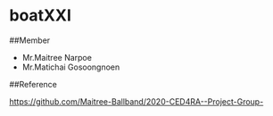 # boatXXI

##Member

- Mr.Maitree Narpoe
- Mr.Matichai Gosoongnoen

##Reference

<https://github.com/Maitree-Ballband/2020-CED4RA--Project-Group->
